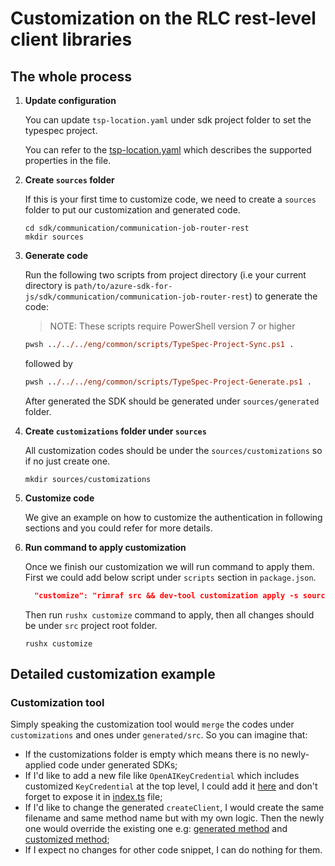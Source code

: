 # Customization on the RLC rest-level client libraries

## The whole process

1. **Update configuration**
    
    You can update `tsp-location.yaml` under sdk project folder to set the typespec project. 
  
    You can refer to the [tsp-location.yaml](https://github.com/Azure/azure-sdk-tools/blob/main/doc/common/TypeSpec-Project-Scripts.md#tsp-locationyaml) which describes the supported properties in the file.

2. **Create `sources` folder**

    If this is your first time to customize code, we need to create a `sources` folder to put our customization and generated code.

    ```shell
    cd sdk/communication/communication-job-router-rest
    mkdir sources
    ```

3. **Generate code**

    Run the following two scripts from project directory (i.e your current directory is `path/to/azure-sdk-for-js/sdk/communication/communication-job-router-rest`) to generate the code:

    > NOTE: These scripts require PowerShell version 7 or higher

    ```ps
    pwsh ../../../eng/common/scripts/TypeSpec-Project-Sync.ps1 .
    ```
    followed by

    ```ps
    pwsh ../../../eng/common/scripts/TypeSpec-Project-Generate.ps1 .
    ```

    After generated the SDK should be generated under `sources/generated` folder.

4. **Create `customizations` folder under `sources`**

    All customization codes should be under the `sources/customizations` so if no just create one.

    ```shell
    mkdir sources/customizations
    ```

5. **Customize code**

    We give an example on how to customize the authentication in following sections and you could refer for more details.

6. **Run command to apply customization**

    Once we finish our customization we will run command to apply them. First we could add below script under `scripts` section in  `package.json`.
    ```json
      "customize": "rimraf src && dev-tool customization apply -s sources/generated/src && npm run format",
    ```

    Then run `rushx customize` command to apply, then all changes should be under `src` project root folder. 

    ```shell
    rushx customize
    ```

## Detailed customization example

### Customization tool


Simply speaking the customization tool would `merge` the codes under `customizations` and ones under `generated/src`. So you can imagine that:
- If the customizations folder is empty which means there is no newly-applied code under generated SDKs;
- If I'd like to add a new file like `OpenAIKeyCredential` which includes customized `KeyCredential` at the top level, I could add it [here](https://github.com/Azure/azure-sdk-for-js/blob/79a6000fb3c733ad444660b880a0c25a2cf5c7ff/sdk/openai/openai/sources/customizations/OpenAIKeyCredential.ts) and don't forget to expose it in [index.ts](https://github.com/Azure/azure-sdk-for-js/blob/79a6000fb3c733ad444660b880a0c25a2cf5c7ff/sdk/openai/openai/sources/customizations/index.ts#L17) file;
- If I'd like to change the generated `createClient`, I would create the same filename and same method name but with my own logic. Then the newly one would override the existing one e.g: [generated method](https://github.com/Azure/azure-sdk-for-js/blob/79a6000fb3c733ad444660b880a0c25a2cf5c7ff/sdk/openai/openai/sources/generated/src/api/operations.ts#L232) and [customized method](https://github.com/Azure/azure-sdk-for-js/blob/79a6000fb3c733ad444660b880a0c25a2cf5c7ff/sdk/openai/openai/sources/customizations/api/operations.ts#L329);
- If I expect no changes for other code snippet, I can do nothing for them.
